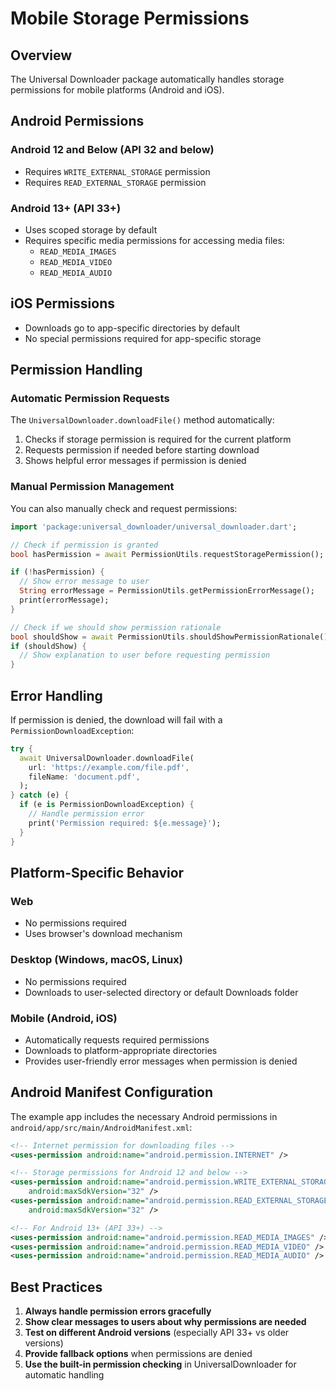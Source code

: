 # Mobile Storage Permissions

## Overview
The Universal Downloader package automatically handles storage permissions for mobile platforms (Android and iOS).

## Android Permissions

### Android 12 and Below (API 32 and below)
- Requires `WRITE_EXTERNAL_STORAGE` permission
- Requires `READ_EXTERNAL_STORAGE` permission

### Android 13+ (API 33+)
- Uses scoped storage by default
- Requires specific media permissions for accessing media files:
  - `READ_MEDIA_IMAGES`
  - `READ_MEDIA_VIDEO` 
  - `READ_MEDIA_AUDIO`

## iOS Permissions
- Downloads go to app-specific directories by default
- No special permissions required for app-specific storage

## Permission Handling

### Automatic Permission Requests
The `UniversalDownloader.downloadFile()` method automatically:
1. Checks if storage permission is required for the current platform
2. Requests permission if needed before starting download
3. Shows helpful error messages if permission is denied

### Manual Permission Management
You can also manually check and request permissions:

```dart
import 'package:universal_downloader/universal_downloader.dart';

// Check if permission is granted
bool hasPermission = await PermissionUtils.requestStoragePermission();

if (!hasPermission) {
  // Show error message to user
  String errorMessage = PermissionUtils.getPermissionErrorMessage();
  print(errorMessage);
}

// Check if we should show permission rationale
bool shouldShow = await PermissionUtils.shouldShowPermissionRationale();
if (shouldShow) {
  // Show explanation to user before requesting permission
}
```

## Error Handling

If permission is denied, the download will fail with a `PermissionDownloadException`:

```dart
try {
  await UniversalDownloader.downloadFile(
    url: 'https://example.com/file.pdf',
    fileName: 'document.pdf',
  );
} catch (e) {
  if (e is PermissionDownloadException) {
    // Handle permission error
    print('Permission required: ${e.message}');
  }
}
```

## Platform-Specific Behavior

### Web
- No permissions required
- Uses browser's download mechanism

### Desktop (Windows, macOS, Linux)
- No permissions required
- Downloads to user-selected directory or default Downloads folder

### Mobile (Android, iOS)
- Automatically requests required permissions
- Downloads to platform-appropriate directories
- Provides user-friendly error messages when permission is denied

## Android Manifest Configuration

The example app includes the necessary Android permissions in `android/app/src/main/AndroidManifest.xml`:

```xml
<!-- Internet permission for downloading files -->
<uses-permission android:name="android.permission.INTERNET" />

<!-- Storage permissions for Android 12 and below -->
<uses-permission android:name="android.permission.WRITE_EXTERNAL_STORAGE" 
    android:maxSdkVersion="32" />
<uses-permission android:name="android.permission.READ_EXTERNAL_STORAGE" 
    android:maxSdkVersion="32" />

<!-- For Android 13+ (API 33+) -->
<uses-permission android:name="android.permission.READ_MEDIA_IMAGES" />
<uses-permission android:name="android.permission.READ_MEDIA_VIDEO" />
<uses-permission android:name="android.permission.READ_MEDIA_AUDIO" />
```

## Best Practices

1. **Always handle permission errors gracefully**
2. **Show clear messages to users about why permissions are needed**
3. **Test on different Android versions** (especially API 33+ vs older versions)
4. **Provide fallback options** when permissions are denied
5. **Use the built-in permission checking** in UniversalDownloader for automatic handling
